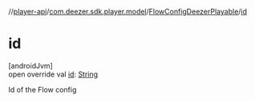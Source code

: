 //[player-api](../../../index.md)/[com.deezer.sdk.player.model](../index.md)/[FlowConfigDeezerPlayable](index.md)/[id](id.md)

# id

[androidJvm]\
open override val [id](id.md): [String](https://kotlinlang.org/api/latest/jvm/stdlib/kotlin/-string/index.html)

Id of the Flow config
